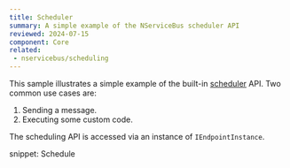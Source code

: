 ```yaml
---
title: Scheduler
summary: A simple example of the NServiceBus scheduler API
reviewed: 2024-07-15
component: Core
related:
 - nservicebus/scheduling
---
```


This sample illustrates a simple example of the built-in [scheduler](/nservicebus/scheduling/?version=core_7) API. Two common use cases are:

 1. Sending a message.
 1. Executing some custom code.

The scheduling API is accessed via an instance of `IEndpointInstance`.

snippet: Schedule
